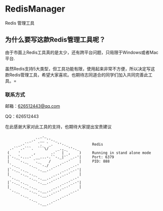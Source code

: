 # RedisManager
Redis 管理工具

## 为什么要写这款Redis管理工具呢？

由于市面上Redis工具真的是太少，还有跨平台问题，只局限于Windows或者Mac平台.

虽然Redis支持5大类型，但工具功能有限，使用起来非常不方便，所以决定写这款Redis管理工具，希望大家喜欢。也期待志同道合的同学们加入共同完善此工具。=

### 联系方式

邮箱：626512443@qq.com

QQ：626512443

在此感谢大家对此工具的支持，也期待大家提出宝贵建议

                    _._
               _.-``__ ''-._
          _.-``    `.  `_.  ''-._           Redis
      .-`` .-```.  ```\/    _.,_ ''-._
     (    '      ,       .-`  | `,    )     Running in stand alone mode
     |`-._`-...-` __...-.``-._|'` _.-'|     Port: 6379
     |    `-._   `._    /     _.-'    |     PID: 888
      `-._    `-._  `-./  _.-'    _.-'
     |`-._`-._    `-.__.-'    _.-'_.-'|
     |    `-._`-._        _.-'_.-'    |
      `-._    `-._`-.__.-'_.-'    _.-'
     |`-._`-._    `-.__.-'    _.-'_.-'|
     |    `-._`-._        _.-'_.-'    |
      `-._    `-._`-.__.-'_.-'    _.-'
          `-._    `-.__.-'    _.-'
              `-._        _.-'
                  `-.__.-'

